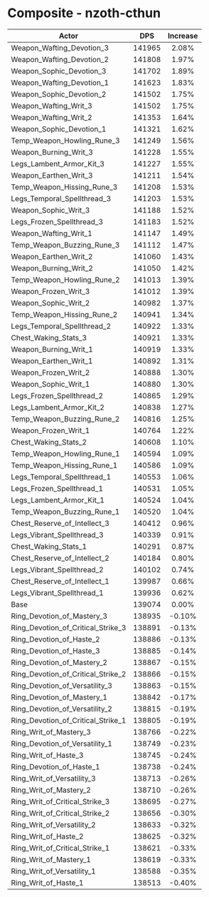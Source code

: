 # Composite - nzoth-cthun
| Actor | DPS | Increase |
|---|:---:|:---:|
|Weapon_Wafting_Devotion_3|141965|2.08%|
|Weapon_Wafting_Devotion_2|141808|1.97%|
|Weapon_Sophic_Devotion_3|141702|1.89%|
|Weapon_Wafting_Devotion_1|141623|1.83%|
|Weapon_Sophic_Devotion_2|141502|1.75%|
|Weapon_Wafting_Writ_3|141502|1.75%|
|Weapon_Wafting_Writ_2|141353|1.64%|
|Weapon_Sophic_Devotion_1|141321|1.62%|
|Temp_Weapon_Howling_Rune_3|141249|1.56%|
|Weapon_Burning_Writ_3|141228|1.55%|
|Legs_Lambent_Armor_Kit_3|141227|1.55%|
|Weapon_Earthen_Writ_3|141211|1.54%|
|Temp_Weapon_Hissing_Rune_3|141208|1.53%|
|Legs_Temporal_Spellthread_3|141203|1.53%|
|Weapon_Sophic_Writ_3|141188|1.52%|
|Legs_Frozen_Spellthread_3|141183|1.52%|
|Weapon_Wafting_Writ_1|141147|1.49%|
|Temp_Weapon_Buzzing_Rune_3|141112|1.47%|
|Weapon_Earthen_Writ_2|141060|1.43%|
|Weapon_Burning_Writ_2|141050|1.42%|
|Temp_Weapon_Howling_Rune_2|141013|1.39%|
|Weapon_Frozen_Writ_3|141012|1.39%|
|Weapon_Sophic_Writ_2|140982|1.37%|
|Temp_Weapon_Hissing_Rune_2|140941|1.34%|
|Legs_Temporal_Spellthread_2|140922|1.33%|
|Chest_Waking_Stats_3|140921|1.33%|
|Weapon_Burning_Writ_1|140919|1.33%|
|Weapon_Earthen_Writ_1|140892|1.31%|
|Weapon_Frozen_Writ_2|140888|1.30%|
|Weapon_Sophic_Writ_1|140880|1.30%|
|Legs_Frozen_Spellthread_2|140865|1.29%|
|Legs_Lambent_Armor_Kit_2|140838|1.27%|
|Temp_Weapon_Buzzing_Rune_2|140816|1.25%|
|Weapon_Frozen_Writ_1|140764|1.22%|
|Chest_Waking_Stats_2|140608|1.10%|
|Temp_Weapon_Howling_Rune_1|140594|1.09%|
|Temp_Weapon_Hissing_Rune_1|140586|1.09%|
|Legs_Temporal_Spellthread_1|140553|1.06%|
|Legs_Frozen_Spellthread_1|140531|1.05%|
|Legs_Lambent_Armor_Kit_1|140524|1.04%|
|Temp_Weapon_Buzzing_Rune_1|140520|1.04%|
|Chest_Reserve_of_Intellect_3|140412|0.96%|
|Legs_Vibrant_Spellthread_3|140339|0.91%|
|Chest_Waking_Stats_1|140291|0.87%|
|Chest_Reserve_of_Intellect_2|140184|0.80%|
|Legs_Vibrant_Spellthread_2|140102|0.74%|
|Chest_Reserve_of_Intellect_1|139987|0.66%|
|Legs_Vibrant_Spellthread_1|139936|0.62%|
|Base|139074|0.00%|
|Ring_Devotion_of_Mastery_3|138935|-0.10%|
|Ring_Devotion_of_Critical_Strike_3|138891|-0.13%|
|Ring_Devotion_of_Haste_2|138886|-0.13%|
|Ring_Devotion_of_Haste_3|138885|-0.14%|
|Ring_Devotion_of_Mastery_2|138867|-0.15%|
|Ring_Devotion_of_Critical_Strike_2|138866|-0.15%|
|Ring_Devotion_of_Versatility_3|138863|-0.15%|
|Ring_Devotion_of_Mastery_1|138842|-0.17%|
|Ring_Devotion_of_Versatility_2|138815|-0.19%|
|Ring_Devotion_of_Critical_Strike_1|138805|-0.19%|
|Ring_Writ_of_Mastery_3|138766|-0.22%|
|Ring_Devotion_of_Versatility_1|138749|-0.23%|
|Ring_Writ_of_Haste_3|138745|-0.24%|
|Ring_Devotion_of_Haste_1|138738|-0.24%|
|Ring_Writ_of_Versatility_3|138713|-0.26%|
|Ring_Writ_of_Mastery_2|138710|-0.26%|
|Ring_Writ_of_Critical_Strike_3|138695|-0.27%|
|Ring_Writ_of_Critical_Strike_2|138656|-0.30%|
|Ring_Writ_of_Versatility_2|138633|-0.32%|
|Ring_Writ_of_Haste_2|138625|-0.32%|
|Ring_Writ_of_Critical_Strike_1|138621|-0.33%|
|Ring_Writ_of_Mastery_1|138619|-0.33%|
|Ring_Writ_of_Versatility_1|138588|-0.35%|
|Ring_Writ_of_Haste_1|138513|-0.40%|
